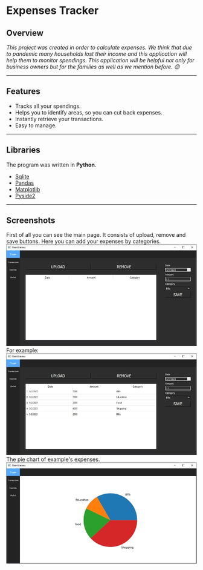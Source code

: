 # Expenses Tracker

## Overview

*This project was created in order to calculate expenses. 
We think that due to pandemic many households lost their income and this application will help them to monitor spendings. 
This application will be helpful not only for business owners but for the families as well as we mention before. :blush:*
___
## Features

+ Tracks all your spendings.
+ Helps you to identify areas, so you can cut back expenses.
+ Instantly retrieve your transactions.
+ Easy to manage.
___
## Libraries

The program was written in **Python**.
+ [Sqlite](https://www.sqlite.org/index.html)
+ [Pandas](https://pandas.pydata.org/)
+ [Matplotlib](https://matplotlib.org/)
+ [Pyside2](https://pypi.org/project/PySide/)
___
## Screenshots

First of all you can see the main page. It consists of upload, remove and save buttons. Here you can add your expenses by categories.
![](https://github.com/mortemab/images/blob/main/photo_2021-05-02_20-50-21.jpg?raw=true)
For example:
![](https://github.com/mortemab/images/blob/main/photo_2021-05-02_20-50-28.jpg?raw=true)
The pie chart of example's expenses.
![](https://github.com/mortemab/images/blob/main/photo_2021-05-02_20-50-32.jpg?raw=true)


